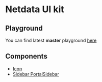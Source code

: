 # Netdata UI kit

## Playground

You can find latest **master** playground [here](https://netdata.github.io/netdata-ui/)

## Components

- [Icon](https://github.com/netdata/netdata-ui/blob/master/src/components/icon/README.md)
- [Sidebar PortalSidebar](https://github.com/netdata/netdata-ui/blob/master/src/components/sidebar/README.md)
